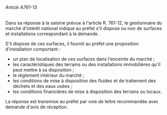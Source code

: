 ###### Article A761-13

Dans sa réponse à la saisine prévue à l'article R. 761-12, le gestionnaire du marché d'intérêt national indique au préfet s'il dispose ou non de surfaces et installations correspondant à la demande.

S'il dispose de ces surfaces, il fournit au préfet une proposition d'installation comportant :

- un plan de localisation de ces surfaces dans l'enceinte du marché ;
- les caractéristiques des terrains ou des installations immobilières qu'il peut mettre à sa disposition ;
- le règlement intérieur du marché ;
- les conditions de mise à disposition des fluides et de traitement des déchets et des eaux usées ;
- les conditions financières de mise à disposition des terrains ou locaux.

La réponse est transmise au préfet par voie de lettre recommandée avec demande d'avis de réception.


